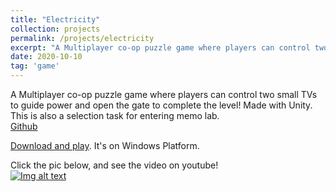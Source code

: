```yaml
---
title: "Electricity"
collection: projects
permalink: /projects/electricity
excerpt: "A Multiplayer co-op puzzle game where players can control two small TVs to guide power and open the gate to complete the level! Made with Unity. This is also a selection task for entering memo lab <br/><img src='/images/Electricity1.png'>"
date: 2020-10-10
tag: 'game'
---
```


A Multiplayer co-op puzzle game where players can control two small TVs to guide power and open the gate to complete the level! Made with Unity. This is also a selection task for entering memo lab.  
[Github](https://github.com/jinjinhe2001/memo-Unitytest)  

[Download and play](https://github.com/jinjinhe2001/memo-Unitytest/releases/download/game/GameRelease.rar). It's on Windows Platform.

Click the pic below, and see the video on youtube!   
[![Img alt text](https://img.youtube.com/vi/stRFsFD7o20/0.jpg)](https://www.youtube.com/watch?v=stRFsFD7o20)  


